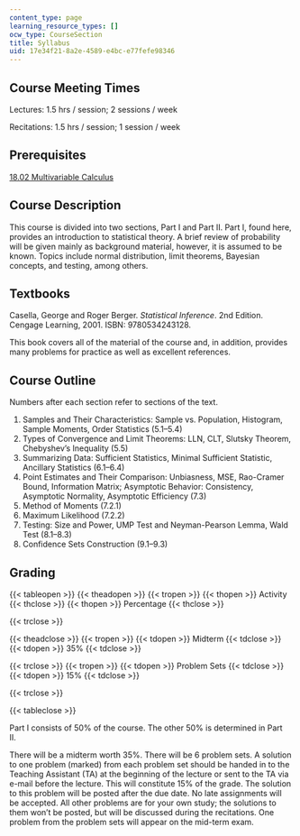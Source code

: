 ```yaml
---
content_type: page
learning_resource_types: []
ocw_type: CourseSection
title: Syllabus
uid: 17e34f21-8a2e-4589-e4bc-e77fefe98346
---
```


Course Meeting Times
--------------------

Lectures: 1.5 hrs / session; 2 sessions / week

Recitations: 1.5 hrs / session; 1 session / week

Prerequisites
-------------

[18.02 Multivariable Calculus](/courses/18-02sc-multivariable-calculus-fall-2010)

Course Description
------------------

This course is divided into two sections, Part I and Part II. Part I, found here, provides an introduction to statistical theory. A brief review of probability will be given mainly as background material, however, it is assumed to be known. Topics include normal distribution, limit theorems, Bayesian concepts, and testing, among others.

Textbooks
---------

Casella, George and Roger Berger. _Statistical Inference_. 2nd Edition. Cengage Learning, 2001. ISBN: 9780534243128.

This book covers all of the material of the course and, in addition, provides many problems for practice as well as excellent references.

Course Outline
--------------

Numbers after each section refer to sections of the text.

1.  Samples and Their Characteristics: Sample vs. Population, Histogram, Sample Moments, Order Statistics (5.1–5.4)
2.  Types of Convergence and Limit Theorems: LLN, CLT, Slutsky Theorem, Chebyshev’s Inequality (5.5)
3.  Summarizing Data: Sufficient Statistics, Minimal Sufficient Statistic, Ancillary Statistics (6.1–6.4)
4.  Point Estimates and Their Comparison: Unbiasness, MSE, Rao-Cramer Bound, Information Matrix; Asymptotic Behavior: Consistency, Asymptotic Normality, Asymptotic Efficiency (7.3)
5.  Method of Moments (7.2.1)
6.  Maximum Likelihood (7.2.2)
7.  Testing: Size and Power, UMP Test and Neyman-Pearson Lemma, Wald Test (8.1–8.3)
8.  Confidence Sets Construction (9.1–9.3)

Grading
-------

{{< tableopen >}}
{{< theadopen >}}
{{< tropen >}}
{{< thopen >}}
Activity
{{< thclose >}}
{{< thopen >}}
Percentage
{{< thclose >}}

{{< trclose >}}

{{< theadclose >}}
{{< tropen >}}
{{< tdopen >}}
Midterm
{{< tdclose >}}
{{< tdopen >}}
35%
{{< tdclose >}}

{{< trclose >}}
{{< tropen >}}
{{< tdopen >}}
Problem Sets
{{< tdclose >}}
{{< tdopen >}}
15%
{{< tdclose >}}

{{< trclose >}}

{{< tableclose >}}

Part I consists of 50% of the course. The other 50% is determined in Part II. 

There will be a midterm worth 35%. There will be 6 problem sets. A solution to one problem (marked) from each problem set should be handed in to the Teaching Assistant (TA) at the beginning of the lecture or sent to the TA via e-mail before the lecture. This will constitute 15% of the grade. The solution to this problem will be posted after the due date. No late assignments will be accepted. All other problems are for your own study; the solutions to them won’t be posted, but will be discussed during the recitations. One problem from the problem sets will appear on the mid-term exam.